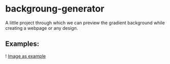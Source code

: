 # backgroung-generator

A little project through which we can preview the gradient background while creating a webpage or any design.

## Examples:

! [Image as example](/home/subhomay/Desktop/example1.png)
